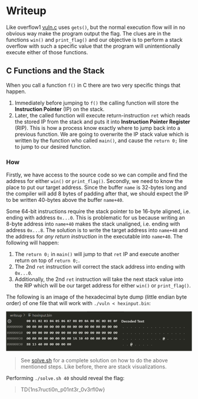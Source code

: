 
# Writeup

Like overflow1 [vuln.c](../src/vuln.c) uses `gets()`, but the normal execution flow will in no obvious way make the program output the flag.
The clues are in the functions `win()` and `print_flag()` and our objective is to perform a stack overflow with such a specific value that the program will unintentionally execute either of those functions.

## C Functions and the Stack

When you call a function `f()` in C there are two very specific things that happen.
1. Immediately before jumping to `f()` the calling function will store the **Instruction Pointer** (IP) on the stack.
2. Later, the called function will execute return-instruction `ret` which reads the stored IP from the stack and puts it into **Instruction Pointer Register** (RIP).
This is how a process know exactly where to jump back into a previous function.
We are going to overwrite the IP stack value which is written by the function who called `main()`, and cause the `return 0;` line to jump to our desired function.

### How

Firstly, we have access to the source code so we can compile and find the address for either `win()` or `print_flag()`.
Secondly, we need to know the place to put our target address.
Since the buffer `name` is 32-bytes long and the compiler will add 8 bytes of padding after that, we should expect the IP to be written 40-bytes above the buffer `name+40`.

Some 64-bit instructions require the stack pointer to be 16-byte aligned, i.e. ending with address `0x...0`.
This is problematic for us because writing an 8-byte address into `name+40` makes the stack unaligned, i.e. ending with address `0x...8`.
The solution is to write the target address into `name+48` and the address for *any return instruction* in the executable into `name+40`.
The following will happen:
1. The `return 0;` in `main()` will jump to that `ret` IP and execute another return on top of `return 0;`.
2. The 2nd `ret` instruction will correct the stack address into ending with `0x...0`.
3. Additionally, the 2nd `ret` instruction will take the next stack value into the RIP which will be our target address for either `win()` or `print_flag()`.

The following is an image of the hexadecimal byte dump (little endian byte order) of one file that will work with `./vuln < hexinput.bin`:

![asdf](./image/hexdump.png)

> See [solve.sh](./solve.sh) for a complete solution on how to do the above mentioned steps.
> Like before, there are stack visualizations.

Performing `./solve.sh 40` should reveal the flag:
> TD{1ns7ructi0n_p01nt3r_0v3rfl0w}
